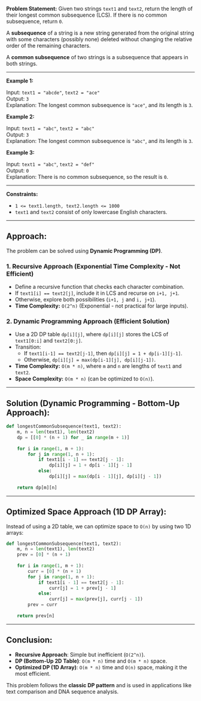 **Problem Statement:**
Given two strings `text1` and `text2`, return the length of their longest common subsequence (LCS). If there is no common subsequence, return `0`.

A **subsequence** of a string is a new string generated from the original string with some characters (possibly none) deleted without changing the relative order of the remaining characters.

A **common subsequence** of two strings is a subsequence that appears in both strings.

---

**Example 1:**

Input: `text1 = "abcde"`, `text2 = "ace"`  
Output: `3`  
Explanation: The longest common subsequence is `"ace"`, and its length is `3`.

**Example 2:**

Input: `text1 = "abc"`, `text2 = "abc"`  
Output: `3`  
Explanation: The longest common subsequence is `"abc"`, and its length is `3`.

**Example 3:**

Input: `text1 = "abc"`, `text2 = "def"`  
Output: `0`  
Explanation: There is no common subsequence, so the result is `0`.

---

**Constraints:**
- `1 <= text1.length, text2.length <= 1000`
- `text1` and `text2` consist of only lowercase English characters.

---

## Approach:
The problem can be solved using **Dynamic Programming (DP)**.

### **1. Recursive Approach (Exponential Time Complexity - Not Efficient)**
- Define a recursive function that checks each character combination.
- If `text1[i] == text2[j]`, include it in LCS and recurse on `i+1, j+1`.
- Otherwise, explore both possibilities (`i+1, j` and `i, j+1`).
- **Time Complexity:** `O(2^n)` (Exponential - not practical for large inputs).

### **2. Dynamic Programming Approach (Efficient Solution)**
- Use a 2D DP table `dp[i][j]`, where `dp[i][j]` stores the LCS of `text1[0:i]` and `text2[0:j]`.
- Transition:
  - If `text1[i-1] == text2[j-1]`, then `dp[i][j] = 1 + dp[i-1][j-1]`.
  - Otherwise, `dp[i][j] = max(dp[i-1][j], dp[i][j-1])`.
- **Time Complexity:** `O(m * n)`, where `m` and `n` are lengths of `text1` and `text2`.
- **Space Complexity:** `O(m * n)` (can be optimized to `O(n)`).

---

## **Solution (Dynamic Programming - Bottom-Up Approach):**
```python
def longestCommonSubsequence(text1, text2):
    m, n = len(text1), len(text2)
    dp = [[0] * (n + 1) for _ in range(m + 1)]
    
    for i in range(1, m + 1):
        for j in range(1, n + 1):
            if text1[i - 1] == text2[j - 1]:
                dp[i][j] = 1 + dp[i - 1][j - 1]
            else:
                dp[i][j] = max(dp[i - 1][j], dp[i][j - 1])
    
    return dp[m][n]
```

---

## **Optimized Space Approach (1D DP Array):**
Instead of using a 2D table, we can optimize space to `O(n)` by using two 1D arrays:
```python
def longestCommonSubsequence(text1, text2):
    m, n = len(text1), len(text2)
    prev = [0] * (n + 1)
    
    for i in range(1, m + 1):
        curr = [0] * (n + 1)
        for j in range(1, n + 1):
            if text1[i - 1] == text2[j - 1]:
                curr[j] = 1 + prev[j - 1]
            else:
                curr[j] = max(prev[j], curr[j - 1])
        prev = curr
    
    return prev[n]
```

---

## **Conclusion:**
- **Recursive Approach**: Simple but inefficient (`O(2^n)`).
- **DP (Bottom-Up 2D Table)**: `O(m * n)` time and `O(m * n)` space.
- **Optimized DP (1D Array)**: `O(m * n)` time and `O(n)` space, making it the most efficient.

This problem follows the **classic DP pattern** and is used in applications like text comparison and DNA sequence analysis.

